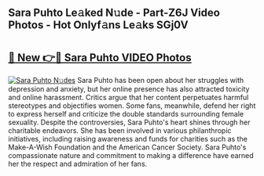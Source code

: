 ## Sara Puhto Le𝚊ked N𝚞de - Part-Z6J Video Photos - Hot Onlyf𝚊ns Le𝚊ks SGj0V

# <h2><a href="http://ac41639.deff.icu/?id=Sara+Puhto">🔗 New 👉🔴 Sara Puhto VIDEO Photos</a></h2>

[![Sara Puhto N𝚞des](https://i.imgur.com/rIISA9y.gif)](http://ac41639.deff.icu/?id=Sara+Puhto)
Sara Puhto has been open about her struggles with depression and anxiety, but her online presence has also attracted toxicity and online harassment. Critics argue that her content perpetuates harmful stereotypes and objectifies women. Some fans, meanwhile, defend her right to express herself and criticize the double standards surrounding female sexuality. Despite the controversies, Sara Puhto's heart shines through her charitable endeavors. She has been involved in various philanthropic initiatives, including raising awareness and funds for charities such as the Make-A-Wish Foundation and the American Cancer Society. Sara Puhto's compassionate nature and commitment to making a difference have earned her the respect and admiration of her fans.
